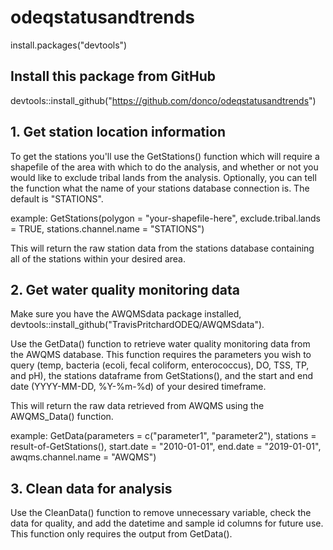 # odeqstatusandtrends

install.packages("devtools")

## Install this package from GitHub
devtools::install_github("https://github.com/donco/odeqstatusandtrends")

## 1. Get station location information
To get the stations you'll use the GetStations() function which will require a shapefile of the area with which to do the analysis, and whether or not you would like to exclude tribal lands from the analysis. Optionally, you can tell the function what the name of your stations database connection is. The default is "STATIONS".

example: GetStations(polygon = "your-shapefile-here", exclude.tribal.lands = TRUE, stations.channel.name = "STATIONS")

This will return the raw station data from the stations database containing all of the stations within your desired area.

## 2. Get water quality monitoring data

Make sure you have the AWQMSdata package installed, devtools::install_github("TravisPritchardODEQ/AWQMSdata").

Use the GetData() function to retrieve water quality monitoring data from the AWQMS database. This function requires the parameters you wish to query (temp, bacteria (ecoli, fecal coliform, enterococcus), DO, TSS, TP, and pH), the stations dataframe from GetStations(), and the start and end date (YYYY-MM-DD, %Y-%m-%d) of your desired timeframe.

This will return the raw data retrieved from AWQMS using the AWQMS_Data() function.

example: GetData(parameters = c("parameter1", "parameter2"), stations = result-of-GetStations(), start.date = "2010-01-01", end.date = "2019-01-01", awqms.channel.name = "AWQMS")

## 3. Clean data for analysis

Use the CleanData() function to remove unnecessary variable, check the data for quality, and add the datetime and sample id columns for future use. This function only requires the output from GetData().
